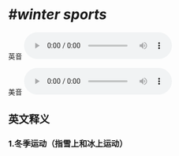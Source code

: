 # ***\#winter sports*** 
英音
<audio src="./media/winter sports1_AAC.aac" controls="controls"></audio>

美音
<audio src="./media/winter sports2_AAC.aac" controls="controls"></audio>



  

英文释义
---
### 1.**冬季运动（指雪上和冰上运动）**  


